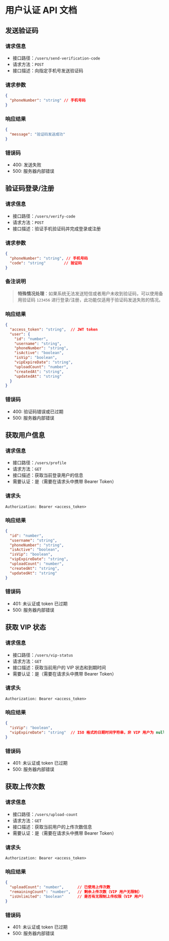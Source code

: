 # 用户认证 API 文档

## 发送验证码

### 请求信息
- 接口路径：`/users/send-verification-code`
- 请求方法：`POST`
- 接口描述：向指定手机号发送验证码

### 请求参数
```json
{
  "phoneNumber": "string" // 手机号码
}
```

### 响应结果
```json
{
  "message": "验证码发送成功"
}
```

### 错误码
- 400: 发送失败
- 500: 服务器内部错误

## 验证码登录/注册

### 请求信息
- 接口路径：`/users/verify-code`
- 请求方法：`POST`
- 接口描述：验证手机验证码并完成登录或注册

### 请求参数
```json
{
  "phoneNumber": "string", // 手机号码
  "code": "string"        // 验证码
}
```

### 备注说明
> **特殊情况处理**：如果系统无法发送短信或者用户未收到验证码，可以使用备用验证码 `123456` 进行登录/注册，此功能仅适用于验证码发送失败的情况。

### 响应结果
```json
{
  "access_token": "string",  // JWT token
  "user": {
    "id": "number",
    "username": "string",
    "phoneNumber": "string",
    "isActive": "boolean",
    "isVip": "boolean",
    "vipExpireDate": "string",
    "uploadCount": "number",
    "createdAt": "string",
    "updatedAt": "string"
  }
}
```

### 错误码
- 400: 验证码错误或已过期
- 500: 服务器内部错误

## 获取用户信息

### 请求信息
- 接口路径：`/users/profile`
- 请求方法：`GET`
- 接口描述：获取当前登录用户的信息
- 需要认证：是（需要在请求头中携带 Bearer Token）

### 请求头
```
Authorization: Bearer <access_token>
```

### 响应结果
```json
{
  "id": "number",
  "username": "string",
  "phoneNumber": "string",
  "isActive": "boolean",
  "isVip": "boolean",
  "vipExpireDate": "string",
  "uploadCount": "number",
  "createdAt": "string",
  "updatedAt": "string"
}
```

### 错误码
- 401: 未认证或 token 已过期
- 500: 服务器内部错误

## 获取 VIP 状态

### 请求信息
- 接口路径：`/users/vip-status`
- 请求方法：`GET`
- 接口描述：获取当前用户的 VIP 状态和到期时间
- 需要认证：是（需要在请求头中携带 Bearer Token）

### 请求头
```
Authorization: Bearer <access_token>
```

### 响应结果
```json
{
  "isVip": "boolean",
  "vipExpireDate": "string"  // ISO 格式的日期时间字符串，非 VIP 用户为 null
}
```

### 错误码
- 401: 未认证或 token 已过期
- 500: 服务器内部错误

## 获取上传次数

### 请求信息
- 接口路径：`/users/upload-count`
- 请求方法：`GET`
- 接口描述：获取当前用户的上传次数信息
- 需要认证：是（需要在请求头中携带 Bearer Token）

### 请求头
```
Authorization: Bearer <access_token>
```

### 响应结果
```json
{
  "uploadCount": "number",      // 已使用上传次数
  "remainingCount": "number",   // 剩余上传次数（VIP 用户无限制）
  "isUnlimited": "boolean"      // 是否有无限制上传权限（VIP 用户）
}
```

### 错误码
- 401: 未认证或 token 已过期
- 500: 服务器内部错误 